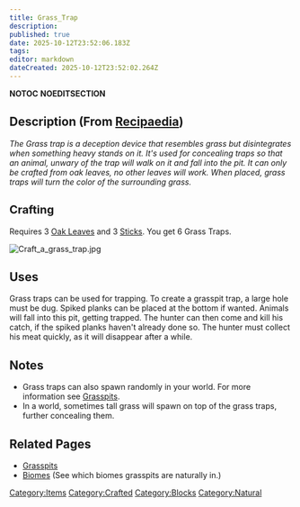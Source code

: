 ```yaml
---
title: Grass_Trap
description: 
published: true
date: 2025-10-12T23:52:06.183Z
tags: 
editor: markdown
dateCreated: 2025-10-12T23:52:02.264Z
---
```


__NOTOC__ __NOEDITSECTION__

## Description (From [Recipaedia](Recipaedia "wikilink"))

*The Grass trap is a deception device that resembles grass but
disintegrates when something heavy stands on it. It's used for
concealing traps so that an animal, unwary of the trap will walk on it
and fall into the pit. It can only be crafted from oak leaves, no other
leaves will work. When placed, grass traps will turn the color of the
surrounding grass.*

## <span style="font-size:20px;">Crafting</span>

Requires 3 [Oak Leaves](Recipaedia/Plants/Oak_Leaves.md "wikilink") and
3 [Sticks](Stick "wikilink"). You get 6 Grass Traps.

![Craft_a_grass_trap.jpg](Craft_a_grass_trap.jpg
"Craft_a_grass_trap.jpg")

## Uses

Grass traps can be used for trapping. To create a grasspit trap, a large
hole must be dug. Spiked planks can be placed at the bottom if wanted.
Animals will fall into this pit, getting trapped. The hunter can then
come and kill his catch, if the spiked planks haven't already done so.
The hunter must collect his meat quickly, as it will disappear after a
while.

## Notes

  - Grass traps can also spawn randomly in your world. For more
    information see [Grasspits](Grasspits "wikilink").
  - In a world, sometimes tall grass will spawn on top of the grass
    traps, further concealing them.

## Related Pages

  - [Grasspits](Grasspits "wikilink")
  - [Biomes](Biomes "wikilink") (See which biomes grasspits are
    naturally in.)

[Category:Items](Category:Items "wikilink")
[Category:Crafted](Category:Crafted "wikilink")
[Category:Blocks](Category:Blocks "wikilink")
[Category:Natural](Category:Natural "wikilink")